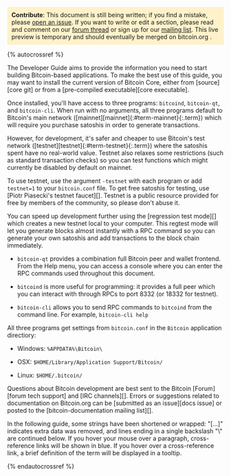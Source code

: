 <p style="padding:10px;background-color:rgb(255, 242, 202);"><b>Contribute</b>: This document is still being written; if you find a mistake, please
<a href="https://github.com/saivann/bitcoin.org/issues">open an issue</a>. If you want to write or edit a section, please read and comment on our <a href="https://bitcointalk.org/index.php?topic=511876">forum thread</a> or sign up for our <a href="https://groups.google.com/forum/?hl=en#!forum/bitcoin-documentation">mailing list</a>. This live preview is temporary and should eventually be merged on bitcoin.org .</p>

{% autocrossref %}

The Developer Guide aims to provide the information you need to start
building Bitcoin-based applications. To make the best use of this guide,
you may want to install the current version of Bitcoin Core, either from
[source][core git] or from a [pre-compiled executable][core executable].

Once installed, you'll have access to three programs: `bitcoind`,
`bitcoin-qt`, and `bitcoin-cli`.  When run with no arguments, all three
programs default to Bitcoin's main network ([mainnet][mainnet]{:#term-mainnet}{:.term}) which will require
you purchase satoshis in order to generate transactions.

However, for development, it's safer and cheaper to use Bitcoin's test
network ([testnet][testnet]{:#term-testnet}{:.term}) where the satoshis spent have no real-world value.
Testnet also relaxes some restrictions (such as standard transaction
checks) so you can test functions which might currently be disabled by
default on mainnet.  

To use testnet, use the argument `-testnet`<!--noref--> with each program or add
`testnet=1`<!--noref--> to your `bitcoin.conf` file.  To get
free satoshis for testing, use [Piotr Piasecki's testnet faucet][].
Testnet is a public resource provided for free by members of the
community, so please don't abuse it.  

You can speed up development further using the [regression test mode][]
which creates a new testnet local to your computer. This regtest mode
will let you generate blocks almost instantly with a RPC command so you
can generate your own satoshis and add transactions to the block chain
immediately.

* `bitcoin-qt` provides a combination full Bitcoin peer and wallet
  frontend. From the Help menu, you can access a console where you can
  enter the RPC commands used throughout this document.

* `bitcoind` is more useful for programming: it provides a full peer
  which you can interact with through RPCs to port 8332 (or 18332
  for testnet).

* `bitcoin-cli` allows you to send RPC commands to `bitcoind` from the
  command line.  For example, `bitcoin-cli help`

All three programs get settings from `bitcoin.conf` in the `Bitcoin`
application directiory:

* Windows: `%APPDATA%\Bitcoin\`

* OSX: `$HOME/Library/Application Support/Bitcoin/`

* Linux: `$HOME/.bitcoin/`

Questions about Bitcoin development are best sent to the Bitcoin [Forum][forum
tech support] and [IRC channels][]. Errors or suggestions related to
documentation on Bitcoin.org can be [submitted as an issue][docs issue]
or posted to the [bitcoin-documentation mailing list][].

In the following guide, 
some strings have been shortened or wrapped: "[...]" indicates extra data was removed, and lines ending in a single backslash "\\" are continued below.
If you hover your mouse over a paragraph, cross-reference links will be
shown in blue.  If you hover over a cross-reference link, a brief
definition of the term will be displayed in a tooltip.

{% endautocrossref %}
